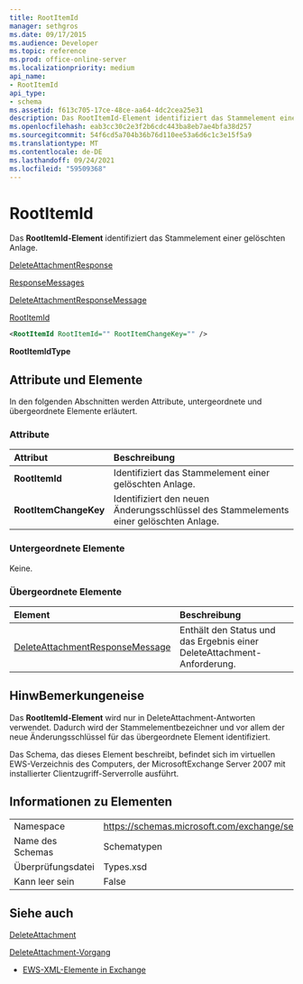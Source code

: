 ```yaml
---
title: RootItemId
manager: sethgros
ms.date: 09/17/2015
ms.audience: Developer
ms.topic: reference
ms.prod: office-online-server
ms.localizationpriority: medium
api_name:
- RootItemId
api_type:
- schema
ms.assetid: f613c705-17ce-48ce-aa64-4dc2cea25e31
description: Das RootItemId-Element identifiziert das Stammelement einer gelöschten Anlage.
ms.openlocfilehash: eab3cc30c2e3f2b6cdc443ba8eb7ae4bfa38d257
ms.sourcegitcommit: 54f6cd5a704b36b76d110ee53a6d6c1c3e15f5a9
ms.translationtype: MT
ms.contentlocale: de-DE
ms.lasthandoff: 09/24/2021
ms.locfileid: "59509368"
---
```

# <a name="rootitemid"></a>RootItemId

Das **RootItemId-Element** identifiziert das Stammelement einer gelöschten Anlage. 
  
[DeleteAttachmentResponse](deleteattachmentresponse.md)
  
[ResponseMessages](responsemessages.md)
  
[DeleteAttachmentResponseMessage](deleteattachmentresponsemessage.md)
  
[RootItemId](rootitemid.md)
  
```xml
<RootItemId RootItemId="" RootItemChangeKey="" />
```

 **RootItemIdType**
## <a name="attributes-and-elements"></a>Attribute und Elemente

In den folgenden Abschnitten werden Attribute, untergeordnete und übergeordnete Elemente erläutert.
  
### <a name="attributes"></a>Attribute

|**Attribut**|**Beschreibung**|
|:-----|:-----|
|**RootItemId** <br/> |Identifiziert das Stammelement einer gelöschten Anlage.  <br/> |
|**RootItemChangeKey** <br/> |Identifiziert den neuen Änderungsschlüssel des Stammelements einer gelöschten Anlage.  <br/> |
   
### <a name="child-elements"></a>Untergeordnete Elemente

Keine.
  
### <a name="parent-elements"></a>Übergeordnete Elemente

|**Element**|**Beschreibung**|
|:-----|:-----|
|[DeleteAttachmentResponseMessage](deleteattachmentresponsemessage.md) <br/> |Enthält den Status und das Ergebnis einer DeleteAttachment-Anforderung.  <br/> |
   
## <a name="remarks"></a>HinwBemerkungeneise

Das **RootItemId-Element** wird nur in DeleteAttachment-Antworten verwendet. Dadurch wird der Stammelementbezeichner und vor allem der neue Änderungsschlüssel für das übergeordnete Element identifiziert. 
  
Das Schema, das dieses Element beschreibt, befindet sich im virtuellen EWS-Verzeichnis des Computers, der MicrosoftExchange Server 2007 mit installierter Clientzugriff-Serverrolle ausführt.
  
## <a name="element-information"></a>Informationen zu Elementen

|||
|:-----|:-----|
|Namespace  <br/> |https://schemas.microsoft.com/exchange/services/2006/types  <br/> |
|Name des Schemas  <br/> |Schematypen  <br/> |
|Überprüfungsdatei  <br/> |Types.xsd  <br/> |
|Kann leer sein  <br/> |False  <br/> |
   
## <a name="see-also"></a>Siehe auch



[DeleteAttachment](deleteattachment.md)
  
[DeleteAttachment-Vorgang](deleteattachment-operation.md)


- [EWS-XML-Elemente in Exchange](ews-xml-elements-in-exchange.md)

